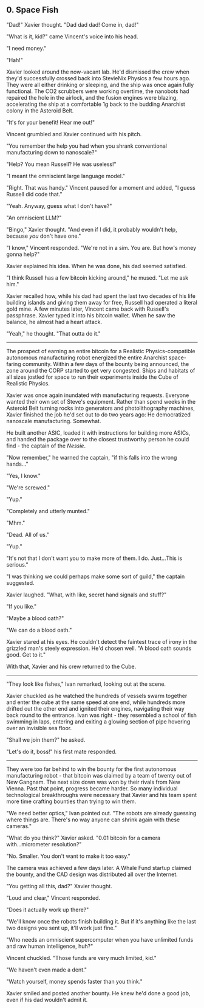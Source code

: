 ## 0. Space Fish

"Dad!" Xavier thought. "Dad dad dad! Come in, dad!"

"What is it, kid?" came Vincent's voice into his head.

"I need money."

"Hah!"

Xavier looked around the now-vacant lab. He'd dismissed the crew when they'd successfully crossed back into StevieNix Physics a few hours ago. They were all either drinking or sleeping, and the ship was once again fully functional. The CO2 scrubbers were working overtime, the nanobots had repaired the hole in the airlock, and the fusion engines were blazing, accelerating the ship at a comfortable 1g back to the budding Anarchist colony in the Asteroid Belt.

"It's for your benefit! Hear me out!"

Vincent grumbled and Xavier continued with his pitch.

"You remember the help you had when you shrank conventional manufacturing down to nanoscale?"

"Help? You mean Russell? He was useless!"

"I meant the omniscient large language model."

"Right. That was handy." Vincent paused for a moment and added, "I guess Russell did code that."

"Yeah. Anyway, guess what I don't have?"

"An omniscient LLM?"

"Bingo," Xavier thought. "And even if I did, it probably wouldn't help, because _you_ don't have one."

"I know," Vincent responded. "We're not in a sim. You are. But how's money gonna help?"

Xavier explained his idea. When he was done, his dad seemed satisfied.

"I think Russell has a few bitcoin kicking around," he mused. "Let me ask him."

Xavier recalled how, while his dad had spent the last two decades of his life building islands and giving them away for free, Russell had operated a literal gold mine. A few minutes later, Vincent came back with Russell's passphrase. Xavier typed it into his bitcoin wallet. When he saw the balance, he almost had a heart attack.

"Yeah," he thought. "That outta do it."

---

The prospect of earning an entire bitcoin for a Realistic Physics-compatible autonomous manufacturing robot energized the entire Anarchist space-faring community. Within a few days of the bounty being announced, the zone around the CORP started to get very congested. Ships and habitats of all sizes jostled for space to run their experiments inside the Cube of Realistic Physics.

Xavier was once again inundated with manufacturing requests. Everyone wanted their own set of Steve's equipment. Rather than spend weeks in the Asteroid Belt turning rocks into generators and photolithography machines, Xavier finished the job he'd set out to do two years ago: He democratized nanoscale manufacturing. Somewhat.

He built another ASIC, loaded it with instructions for building more ASICs, and handed the package over to the closest trustworthy person he could find - the captain of the _Nessie_.

"Now remember," he warned the captain, "if this falls into the wrong hands..."

"Yes, I know."

"We're screwed."

"Yup."

"Completely and utterly munted."

"Mhm."

"Dead. All of us."

"Yup."

"It's not that I don't want you to make more of them. I do. Just...This is serious."

"I was thinking we could perhaps make some sort of guild," the captain suggested.

Xavier laughed. "What, with like, secret hand signals and stuff?"

"If you like."

"Maybe a blood oath?"

"We can do a blood oath."

Xavier stared at his eyes. He couldn't detect the faintest trace of irony in the grizzled man's steely expression. He'd chosen well. "A blood oath sounds good. Get to it."

With that, Xavier and his crew returned to the Cube.

---

"They look like fishes," Ivan remarked, looking out at the scene.

Xavier chuckled as he watched the hundreds of vessels swarm together and enter the cube at the same speed at one end, while hundreds more drifted out the other end and ignited their engines, navigating their way back round to the entrance. Ivan was right - they resembled a school of fish swimming in laps, entering and exiting a glowing section of pipe hovering over an invisible sea floor.

"Shall we join them?" he asked.

"Let's do it, boss!" his first mate responded.

---

They were too far behind to win the bounty for the first autonomous manufacturing robot - that bitcoin was claimed by a team of twenty out of New Gangnam. The next size down was won by their rivals from New Vienna. Past that point, progress became harder. So many individual technological breakthroughs were necessary that Xavier and his team spent more time crafting bounties than trying to win them.

"We need better optics," Ivan pointed out. "The robots are already guessing where things are. There's no way anyone can shrink again with these cameras."

"What do you think?" Xavier asked. "0.01 bitcoin for a camera with...micrometer resolution?"

"No. Smaller. You don't want to make it too easy."

The camera was achieved a few days later. A Whale Fund startup claimed the bounty, and the CAD design was distributed all over the Internet.

"You getting all this, dad?" Xavier thought.

"Loud and clear," Vincent responded.

"Does it actually work up there?"

"We'll know once the robots finish building it. But if it's anything like the last two designs you sent up, it'll work just fine."

"Who needs an omniscient supercomputer when you have unlimited funds and raw human intelligence, huh?"

Vincent chuckled. "Those funds are very much limited, kid."

"We haven't even made a dent."

"Watch yourself, money spends faster than you think."

Xavier smiled and posted another bounty. He knew he'd done a good job, even if his dad wouldn't admit it.
